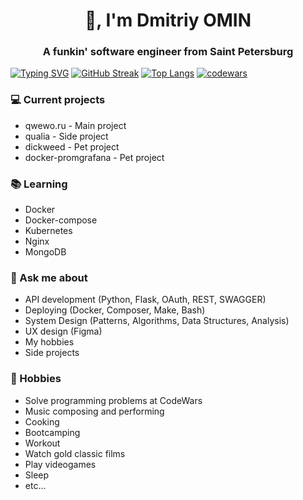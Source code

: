 <h1 align="center">👋, I'm Dmitriy OMIN</h1>
<h3 align="center">A funkin' software engineer from Saint Petersburg</h3>

[![Typing SVG](https://readme-typing-svg.herokuapp.com?color=%2336BCF7&lines=Kek+lol+jopka)](https://git.io/typing-svg)
[![GitHub Streak](https://github-readme-streak-stats.herokuapp.com/?user=superbia-rustheart)](https://git.io/streak-stats)
[![Top Langs](https://github-readme-stats.vercel.app/api/top-langs/?username=superbia-rustheart)](https://github.com/anuraghazra/github-readme-stats)
[![codewars](https://www.codewars.com/users/username/badges/large)](https://www.codewars.com/users/username)

### 💻 Current projects
- qwewo.ru - Main project
- qualia - Side project
- dickweed - Pet project
- docker-promgrafana - Pet project

### 📚 Learning
- Docker
- Docker-compose
- Kubernetes
- Nginx
- MongoDB

### 💬 Ask me about
- API development (Python, Flask, OAuth, REST, SWAGGER)
- Deploying (Docker, Composer, Make, Bash)
- System Design (Patterns, Algorithms, Data Structures, Analysis)
- UX design (Figma)
- My hobbies
- Side projects

### 📅 Hobbies
- Solve programming problems at CodeWars
- Music composing and performing
- Cooking
- Bootcamping
- Workout
- Watch gold classic films
- Play videogames
- Sleep
- etc...
